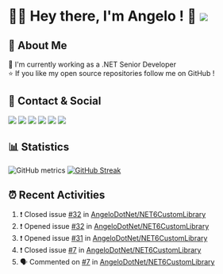 # 👨‍💻 Hey there, I'm Angelo ! 👋 ![](https://img.shields.io/badge/Intel%20Core_i5_12th-0071C5?style=for-the-badge&logo=intel&logoColor=white)


## 💫 About Me
🔭 I'm currently working as a .NET Senior Developer<br>
⭐ If you like my open source repositories follow me on GitHub !


## 📱 Contact & Social
[![](https://img.shields.io/badge/GitHub-%2312100E.svg?style=for-the-badge&logo=github&logoColor=white)](https://github.com/angelodotnet) 
[![](https://img.shields.io/badge/LinkedIn-0077B5?style=for-the-badge&logo=linkedin&logoColor=white)](https://linkedin.com/in/pirolaangelo) 
[![](https://img.shields.io/badge/Instagram-E4405F?style=for-the-badge&logo=instagram&logoColor=white)](https://instagram.com/angeloit87)
[![](https://img.shields.io/badge/Telegram-2CA5E0?style=for-the-badge&logo=telegram&logoColor=white)](https://t.me/angeloit87)
[![](https://img.shields.io/badge/website-000000?style=for-the-badge&logo=About.me&logoColor=white)](https://about.me/AngeloPirola)
[![](https://img.shields.io/badge/Twitter-1DA1F2?style=for-the-badge&logo=twitter&logoColor=white)](https://twitter.com/angeloit87)

<!--
[![](https://img.shields.io/badge/Stack_Overflow-FE7A16?style=for-the-badge&logo=stack-overflow&logoColor=white)](https://stackoverflow.com/users/19978480)


## 🚀 Skills & Frameworks
![](https://img.shields.io/badge/C%23-239120?style=for-the-badge&logo=c-sharp&logoColor=white)
![](https://img.shields.io/badge/.NET-5C2D91?style=for-the-badge&logo=.net&logoColor=white) 
![](https://img.shields.io/badge/HTML5-E34F26?style=for-the-badge&logo=html5&logoColor=white)
![](https://img.shields.io/badge/CSS3-1572B6?style=for-the-badge&logo=css3&logoColor=white)
![](https://img.shields.io/badge/json-5E5C5C?style=for-the-badge&logo=json&logoColor=white)
![](https://img.shields.io/badge/NuGet-004880?style=for-the-badge&logo=nuget&logoColor=white)
![](https://img.shields.io/badge/redis-CC0000.svg?&style=for-the-badge&logo=redis&logoColor=white)
![](https://img.shields.io/badge/WebAssembly-654FF0?style=for-the-badge&logo=WebAssembly&logoColor=white)
![](https://img.shields.io/badge/Nginx-009639?style=for-the-badge&logo=nginx&logoColor=white)


## :pencil2: Graphics
![](https://img.shields.io/badge/Markdown-000000?style=for-the-badge&logo=markdown&logoColor=white)
![](https://img.shields.io/badge/Bootstrap-563D7C?style=for-the-badge&logo=bootstrap&logoColor=white)
![](https://img.shields.io/badge/jQuery-0769AD?style=for-the-badge&logo=jquery&logoColor=white)
![](https://img.shields.io/badge/Font_Awesome-339AF0?style=for-the-badge&logo=fontawesome&logoColor=white)


## ☁ Cloud & Database
![](https://img.shields.io/badge/GitHub_Actions-2088FF?style=for-the-badge&logo=github-actions&logoColor=white)
![](https://img.shields.io/badge/Amazon_AWS-FF9900?style=for-the-badge&logo=amazonaws&logoColor=white)
![](https://img.shields.io/badge/Microsoft_Azure-0089D6?style=for-the-badge&logo=microsoft-azure&logoColor=white)
![](https://img.shields.io/badge/Google_Cloud-CC2927?style=for-the-badge&logo=google-cloud&logoColor=white)
![](https://img.shields.io/badge/Docker-4285F4?style=for-the-badge&logo=docker&logoColor=white)
![](https://img.shields.io/badge/Microsoft%20SQL%20Server-CC2927?style=for-the-badge&logo=microsoft%20sql%20server&logoColor=white)
![](https://img.shields.io/badge/MariaDB-003545?style=for-the-badge&logo=mariadb&logoColor=white)
![](https://img.shields.io/badge/MySQL-005C84?style=for-the-badge&logo=mysql&logoColor=white)
![](https://img.shields.io/badge/MongoDB-4EA94B?style=for-the-badge&logo=mongodb&logoColor=white)
![](https://img.shields.io/badge/PostgreSQL-316192?style=for-the-badge&logo=postgresql&logoColor=white)
![](https://img.shields.io/badge/SQLite-07405E?style=for-the-badge&logo=sqlite&logoColor=white)


## 📚 Education & Tools
![](https://img.shields.io/badge/Coursera-0056D2?style=for-the-badge&logo=Coursera&logoColor=white)
![](https://img.shields.io/badge/Udemy-EC5252?style=for-the-badge&logo=Udemy&logoColor=white)
![](https://img.shields.io/badge/Postman-FF6C37?style=for-the-badge&logo=postman&logoColor=white)
![](https://img.shields.io/badge/Swagger-85EA2D?style=for-the-badge&logo=Swagger&logoColor=white)


## :man_office_worker: Office & Collaboration
![](https://img.shields.io/badge/Microsoft_Office-D83B01?style=for-the-badge&logo=microsoft-office&logoColor=white)
![](https://img.shields.io/badge/Notion-000000?style=for-the-badge&logo=notion&logoColor=white)
![](https://img.shields.io/badge/Google%20Meet-00897B?style=for-the-badge&logo=google-meet&logoColor=white)
![](https://img.shields.io/badge/Microsoft_Teams-6264A7?style=for-the-badge&logo=microsoft-teams&logoColor=white)
![](https://img.shields.io/badge/Skype-00AFF0?style=for-the-badge&logo=skype&logoColor=white)


## 🔌 IDE & Plugin
![](https://img.shields.io/badge/Notepad++-90E59A.svg?style=for-the-badge&logo=notepad%2B%2B&logoColor=black)
![](https://img.shields.io/badge/Visual_Studio-5C2D91?style=for-the-badge&logo=visual%20studio&logoColor=white)
![](https://img.shields.io/badge/Visual_Studio_Code-0078D4?style=for-the-badge&logo=visual%20studio%20code&logoColor=white)
![](https://img.shields.io/badge/Editor%20Config-E0EFEF?style=for-the-badge&logo=editorconfig&logoColor=000)


## :computer: Terminal & Workflow Platforms
![](https://img.shields.io/badge/GIT-E44C30?style=for-the-badge&logo=git&logoColor=white)
![](https://img.shields.io/badge/powershell-5391FE?style=for-the-badge&logo=powershell&logoColor=white)
![](https://img.shields.io/badge/windows%20terminal-4D4D4D?style=for-the-badge&logo=windows%20terminal&logoColor=white)
![](https://img.shields.io/badge/Jira-0052CC?style=for-the-badge&logo=Jira&logoColor=white)


## :abacus: Operating System
![](https://img.shields.io/badge/Windows-0078D6?style=for-the-badge&logo=windows&logoColor=white)
![](https://img.shields.io/badge/Linux-FCC624?style=for-the-badge&logo=linux&logoColor=black)
![](https://img.shields.io/badge/Ubuntu-E95420?style=for-the-badge&logo=ubuntu&logoColor=white)
-->

## 📊 Statistics
![GitHub metrics](https://metrics.lecoq.io/angelodotnet)
[![GitHub Streak](https://streak-stats.demolab.com?user=AngeloDotNet&locale=it&date_format=j%2Fn%5B%2FY%5D)](https://git.io/streak-stats)

<!-- ## :trophy: Trophies
![](https://github-profile-trophy.vercel.app/?username=angelodotnet&theme=default)-->


## :alarm_clock: Recent Activities
<!--START_SECTION:activity-->
1. ❗️ Closed issue [#32](https://github.com/AngeloDotNet/NET6CustomLibrary/issues/32) in [AngeloDotNet/NET6CustomLibrary](https://github.com/AngeloDotNet/NET6CustomLibrary)
2. ❗️ Opened issue [#32](https://github.com/AngeloDotNet/NET6CustomLibrary/issues/32) in [AngeloDotNet/NET6CustomLibrary](https://github.com/AngeloDotNet/NET6CustomLibrary)
3. ❗️ Opened issue [#31](https://github.com/AngeloDotNet/NET6CustomLibrary/issues/31) in [AngeloDotNet/NET6CustomLibrary](https://github.com/AngeloDotNet/NET6CustomLibrary)
4. ❗️ Closed issue [#7](https://github.com/AngeloDotNet/NET6CustomLibrary/issues/7) in [AngeloDotNet/NET6CustomLibrary](https://github.com/AngeloDotNet/NET6CustomLibrary)
5. 🗣 Commented on [#7](https://github.com/AngeloDotNet/NET6CustomLibrary/issues/7) in [AngeloDotNet/NET6CustomLibrary](https://github.com/AngeloDotNet/NET6CustomLibrary)
<!--END_SECTION:activity-->
